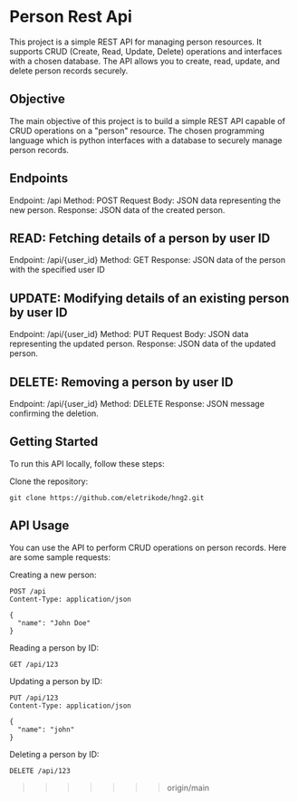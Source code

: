 # Person Rest Api

This project is a simple REST API for managing person resources. It supports CRUD (Create, Read, Update, Delete) operations and interfaces with a chosen database. The API allows you to create, read, update, and delete person records securely.

## Objective

The main objective of this project is to build a simple REST API capable of CRUD operations on a "person" resource. The chosen programming language which is python interfaces with a database to securely manage person records.

## Endpoints

Endpoint: /api
Method: POST
Request Body: JSON data representing the new person.
Response: JSON data of the created person.

## READ: Fetching details of a person by user ID

Endpoint: /api/{user_id}
Method: GET
Response: JSON data of the person with the specified user ID

## UPDATE: Modifying details of an existing person by user ID

Endpoint: /api/{user_id}
Method: PUT
Request Body: JSON data representing the updated person.
Response: JSON data of the updated person.

## DELETE: Removing a person by user ID
Endpoint: /api/{user_id}
Method: DELETE
Response: JSON message confirming the deletion.


## Getting Started

To run this API locally, follow these steps:

Clone the repository:
```
git clone https://github.com/eletrikode/hng2.git
```
## API Usage
You can use the API to perform CRUD operations on person records. Here are some sample requests:

Creating a new person:
```
POST /api
Content-Type: application/json

{
  "name": "John Doe"
}
```
Reading a person by ID:
```
GET /api/123
```
Updating a person by ID:
```
PUT /api/123
Content-Type: application/json

{
  "name": "john"
}
```
Deleting a person by ID:
```
DELETE /api/123
```

>>>>>>> origin/main
